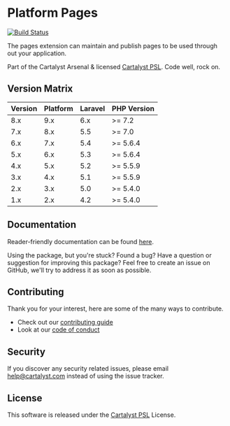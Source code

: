 # Platform Pages

[![Build Status][icon-travis]][link-travis]

The pages extension can maintain and publish pages to be used through out your application.

Part of the Cartalyst Arsenal & licensed [Cartalyst PSL](LICENSE). Code well, rock on.

## Version Matrix

Version | Platform | Laravel | PHP Version
------- | -------- | ------- | ------------
8.x     | 9.x       | 6.x    | >= 7.2
7.x     | 8.x       | 5.5    | >= 7.0
6.x     | 7.x       | 5.4    | >= 5.6.4
5.x     | 6.x       | 5.3    | >= 5.6.4
4.x     | 5.x       | 5.2    | >= 5.5.9
3.x     | 4.x       | 5.1    | >= 5.5.9
2.x     | 3.x       | 5.0    | >= 5.4.0
1.x     | 2.x       | 4.2    | >= 5.4.0

## Documentation

Reader-friendly documentation can be found [here][link-docs].

Using the package, but you're stuck? Found a bug? Have a question or suggestion for improving this package? Feel free to create an issue on GitHub, we'll try to address it as soon as possible.

## Contributing

Thank you for your interest, here are some of the many ways to contribute.

- Check out our [contributing guide](/.github/CONTRIBUTING.md)
- Look at our [code of conduct](/.github/CODE_OF_CONDUCT.md)

## Security

If you discover any security related issues, please email help@cartalyst.com instead of using the issue tracker.

## License

This software is released under the [Cartalyst PSL](LICENSE) License.

[link-docs]:   https://cartalyst.com/manual/platform-pages
[link-travis]: https://travis-ci.com/cartalyst/platform-pages

[icon-travis]: https://travis-ci.com/cartalyst/platform-pages.svg?token=LAut3LMbmBFi3T9j45FH&branch=8.0
